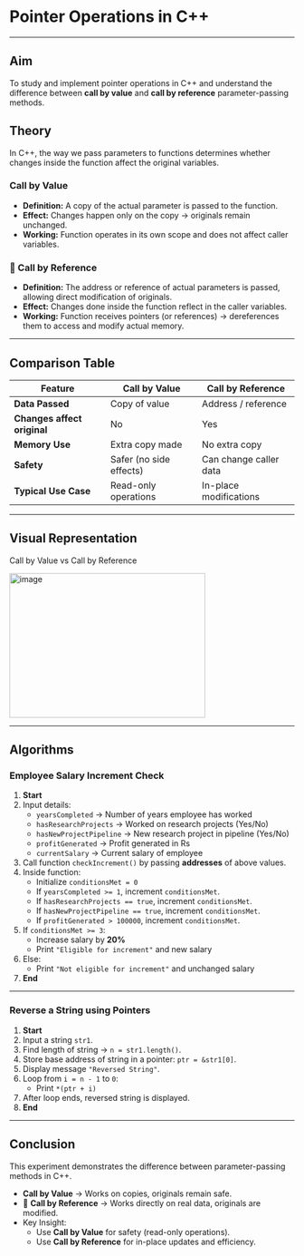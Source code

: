 # Pointer Operations in C++  

---

## Aim  
To study and implement pointer operations in C++ and understand the difference between **call by value** and **call by reference** parameter-passing methods.  

## Theory  

In C++, the way we pass parameters to functions determines whether changes inside the function affect the original variables.  

### Call by Value  
- **Definition:** A copy of the actual parameter is passed to the function.  
- **Effect:** Changes happen only on the copy → originals remain unchanged.  
- **Working:** Function operates in its own scope and does not affect caller variables.  

### 🔗 Call by Reference  
- **Definition:** The address or reference of actual parameters is passed, allowing direct modification of originals.  
- **Effect:** Changes done inside the function reflect in the caller variables.  
- **Working:** Function receives pointers (or references) → dereferences them to access and modify actual memory.  

---

## Comparison Table  

| Feature                 | Call by Value           | Call by Reference       |
|-----------------------------|----------------------------|-----------------------------|
| **Data Passed**             | Copy of value              | Address / reference         |
| **Changes affect original** | No                      | Yes                      |
| **Memory Use**              | Extra copy made            | No extra copy               |
| **Safety**                  | Safer (no side effects)    | Can change caller data      |
| **Typical Use Case**        | Read-only operations       | In-place modifications      |  

---

## Visual Representation  

Call by Value vs Call by Reference  

<img width="346" height="255" alt="image" src="https://github.com/user-attachments/assets/797991e8-a436-474e-87e0-bf274ca271a9" />

---

## Algorithms  

### Employee Salary Increment Check  

1. **Start**  
2. Input details:  
   - `yearsCompleted` → Number of years employee has worked  
   - `hasResearchProjects` → Worked on research projects (Yes/No)  
   - `hasNewProjectPipeline` → New research project in pipeline (Yes/No)  
   - `profitGenerated` → Profit generated in Rs  
   - `currentSalary` → Current salary of employee  
3. Call function `checkIncrement()` by passing **addresses** of above values.  
4. Inside function:  
   - Initialize `conditionsMet = 0`  
   - If `yearsCompleted >= 1`, increment `conditionsMet`.  
   - If `hasResearchProjects == true`, increment `conditionsMet`.  
   - If `hasNewProjectPipeline == true`, increment `conditionsMet`.  
   - If `profitGenerated > 100000`, increment `conditionsMet`.  
5. If `conditionsMet >= 3`:  
   - Increase salary by **20%**  
   - Print `"Eligible for increment"` and new salary  
6. Else:  
   - Print `"Not eligible for increment"` and unchanged salary  
7. **End**  

---

### Reverse a String using Pointers  

1. **Start**  
2. Input a string `str1`.  
3. Find length of string → `n = str1.length()`.  
4. Store base address of string in a pointer: `ptr = &str1[0]`.  
5. Display message `"Reversed String"`.  
6. Loop from `i = n - 1` to `0`:  
   - Print `*(ptr + i)`  
7. After loop ends, reversed string is displayed.  
8. **End**  

---

## Conclusion  

This experiment demonstrates the difference between parameter-passing methods in C++.  

- **Call by Value** → Works on copies, originals remain safe.  
- 🔗 **Call by Reference** → Works directly on real data, originals are modified.  
- Key Insight:  
  - Use **Call by Value** for safety (read-only operations).  
  - Use **Call by Reference** for in-place updates and efficiency.  
